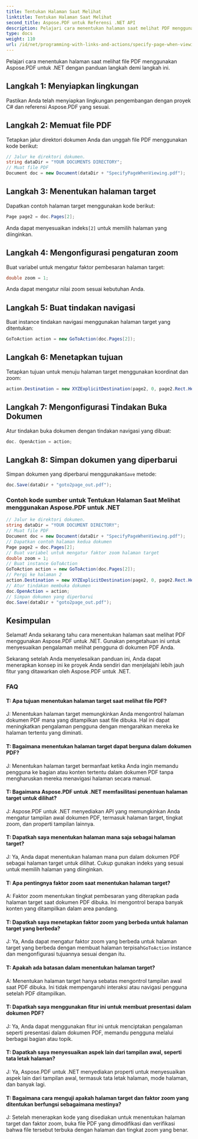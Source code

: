 ```yaml
---
title: Tentukan Halaman Saat Melihat
linktitle: Tentukan Halaman Saat Melihat
second_title: Aspose.PDF untuk Referensi .NET API
description: Pelajari cara menentukan halaman saat melihat PDF menggunakan Aspose.PDF untuk .NET.
type: docs
weight: 110
url: /id/net/programming-with-links-and-actions/specify-page-when-viewing/
---
```

Pelajari cara menentukan halaman saat melihat file PDF menggunakan Aspose.PDF untuk .NET dengan panduan langkah demi langkah ini.

## Langkah 1: Menyiapkan lingkungan

Pastikan Anda telah menyiapkan lingkungan pengembangan dengan proyek C# dan referensi Aspose.PDF yang sesuai.

## Langkah 2: Memuat file PDF

Tetapkan jalur direktori dokumen Anda dan unggah file PDF menggunakan kode berikut:

```csharp
// Jalur ke direktori dokumen.
string dataDir = "YOUR DOCUMENTS DIRECTORY";
// Muat file PDF
Document doc = new Document(dataDir + "SpecifyPageWhenViewing.pdf");
```

## Langkah 3: Menentukan halaman target

Dapatkan contoh halaman target menggunakan kode berikut:

```csharp
Page page2 = doc.Pages[2];
```

 Anda dapat menyesuaikan indeks`[2]` untuk memilih halaman yang diinginkan.

## Langkah 4: Mengonfigurasi pengaturan zoom

Buat variabel untuk mengatur faktor pembesaran halaman target:

```csharp
double zoom = 1;
```

Anda dapat mengatur nilai zoom sesuai kebutuhan Anda.

## Langkah 5: Buat tindakan navigasi

Buat instance tindakan navigasi menggunakan halaman target yang ditentukan:

```csharp
GoToAction action = new GoToAction(doc.Pages[2]);
```

## Langkah 6: Menetapkan tujuan

Tetapkan tujuan untuk menuju halaman target menggunakan koordinat dan zoom:

```csharp
action.Destination = new XYZExplicitDestination(page2, 0, page2.Rect.Height, zoom);
```

## Langkah 7: Mengonfigurasi Tindakan Buka Dokumen

Atur tindakan buka dokumen dengan tindakan navigasi yang dibuat:

```csharp
doc. OpenAction = action;
```

## Langkah 8: Simpan dokumen yang diperbarui

 Simpan dokumen yang diperbarui menggunakan`Save` metode:

```csharp
doc.Save(dataDir + "goto2page_out.pdf");
```

### Contoh kode sumber untuk Tentukan Halaman Saat Melihat menggunakan Aspose.PDF untuk .NET 
```csharp
// Jalur ke direktori dokumen.
string dataDir = "YOUR DOCUMENT DIRECTORY";
// Muat file PDF
Document doc = new Document(dataDir + "SpecifyPageWhenViewing.pdf");
// Dapatkan contoh halaman kedua dokumen
Page page2 = doc.Pages[2];
// Buat variabel untuk mengatur faktor zoom halaman target
double zoom = 1;
// Buat instance GoToAction
GoToAction action = new GoToAction(doc.Pages[2]);
// Pergi ke halaman 2
action.Destination = new XYZExplicitDestination(page2, 0, page2.Rect.Height, zoom);
// Atur tindakan membuka dokumen
doc.OpenAction = action;
// Simpan dokumen yang diperbarui
doc.Save(dataDir + "goto2page_out.pdf");
```

## Kesimpulan

Selamat! Anda sekarang tahu cara menentukan halaman saat melihat PDF menggunakan Aspose.PDF untuk .NET. Gunakan pengetahuan ini untuk menyesuaikan pengalaman melihat pengguna di dokumen PDF Anda.

Sekarang setelah Anda menyelesaikan panduan ini, Anda dapat menerapkan konsep ini ke proyek Anda sendiri dan menjelajahi lebih jauh fitur yang ditawarkan oleh Aspose.PDF untuk .NET.

### FAQ 

#### T: Apa tujuan menentukan halaman target saat melihat file PDF?

J: Menentukan halaman target memungkinkan Anda mengontrol halaman dokumen PDF mana yang ditampilkan saat file dibuka. Hal ini dapat meningkatkan pengalaman pengguna dengan mengarahkan mereka ke halaman tertentu yang diminati.

#### T: Bagaimana menentukan halaman target dapat berguna dalam dokumen PDF?

J: Menentukan halaman target bermanfaat ketika Anda ingin memandu pengguna ke bagian atau konten tertentu dalam dokumen PDF tanpa mengharuskan mereka menavigasi halaman secara manual.

#### T: Bagaimana Aspose.PDF untuk .NET memfasilitasi penentuan halaman target untuk dilihat?

J: Aspose.PDF untuk .NET menyediakan API yang memungkinkan Anda mengatur tampilan awal dokumen PDF, termasuk halaman target, tingkat zoom, dan properti tampilan lainnya.

#### T: Dapatkah saya menentukan halaman mana saja sebagai halaman target?

J: Ya, Anda dapat menentukan halaman mana pun dalam dokumen PDF sebagai halaman target untuk dilihat. Cukup gunakan indeks yang sesuai untuk memilih halaman yang diinginkan.

#### T: Apa pentingnya faktor zoom saat menentukan halaman target?

A: Faktor zoom menentukan tingkat pembesaran yang diterapkan pada halaman target saat dokumen PDF dibuka. Ini mengontrol berapa banyak konten yang ditampilkan dalam area pandang.

#### T: Dapatkah saya menetapkan faktor zoom yang berbeda untuk halaman target yang berbeda?

J: Ya, Anda dapat mengatur faktor zoom yang berbeda untuk halaman target yang berbeda dengan membuat halaman terpisah`GoToAction` instance dan mengonfigurasi tujuannya sesuai dengan itu.

#### T: Apakah ada batasan dalam menentukan halaman target?

A: Menentukan halaman target hanya sebatas mengontrol tampilan awal saat PDF dibuka. Ini tidak mempengaruhi interaksi atau navigasi pengguna setelah PDF ditampilkan.

#### T: Dapatkah saya menggunakan fitur ini untuk membuat presentasi dalam dokumen PDF?

J: Ya, Anda dapat menggunakan fitur ini untuk menciptakan pengalaman seperti presentasi dalam dokumen PDF, memandu pengguna melalui berbagai bagian atau topik.

#### T: Dapatkah saya menyesuaikan aspek lain dari tampilan awal, seperti tata letak halaman?

J: Ya, Aspose.PDF untuk .NET menyediakan properti untuk menyesuaikan aspek lain dari tampilan awal, termasuk tata letak halaman, mode halaman, dan banyak lagi.

#### T: Bagaimana cara menguji apakah halaman target dan faktor zoom yang ditentukan berfungsi sebagaimana mestinya?

J: Setelah menerapkan kode yang disediakan untuk menentukan halaman target dan faktor zoom, buka file PDF yang dimodifikasi dan verifikasi bahwa file tersebut terbuka dengan halaman dan tingkat zoom yang benar.